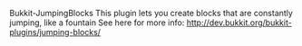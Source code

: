Bukkit-JumpingBlocks
This plugin lets you create blocks that are constantly jumping, like a fountain
See here for more info: http://dev.bukkit.org/bukkit-plugins/jumping-blocks/
